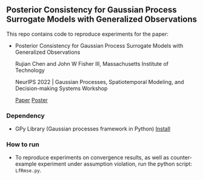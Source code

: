 ## Posterior Consistency for Gaussian Process Surrogate Models with Generalized Observations

This repo contains code to reproduce experiments for the paper:

- Posterior Consistency for Gaussian Process Surrogate Models with Generalized Observations

  Rujian Chen and John W Fisher III, Massachusetts Institute of Technology
  
  NeurIPS 2022 | Gaussian Processes, Spatiotemporal Modeling, and Decision-making Systems Workshop
  
  [Paper](https://gp-seminar-series.github.io/neurips-2022/assets/camera_ready/61.pdf) [Poster](https://gp-seminar-series.github.io/neurips-2022/assets/camera_ready/61_poster.pdf)

### Dependency
- GPy Library (Gaussian processes framework in Python) [Install](https://github.com/SheffieldML/GPy)

### How to run
- To reproduce experiments on convergence results, as well as counter-example experiment under assumption violation, run the python script: `LfRmse.py`.


